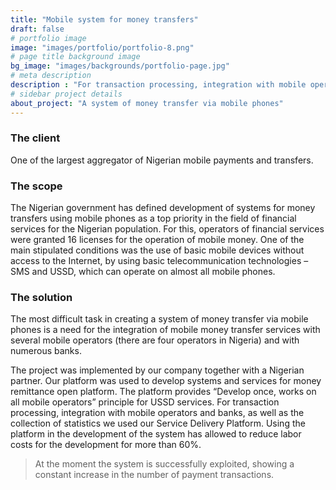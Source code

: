 ```yaml
---
title: "Mobile system for money transfers"
draft: false
# portfolio image
image: "images/portfolio/portfolio-8.png"
# page title background image
bg_image: "images/backgrounds/portfolio-page.jpg"
# meta description
description : "For transaction processing, integration with mobile operators and banks, as well as the collection of statistics we used our Service Delivery Platform."
# sidebar project details
about_project: "A system of money transfer via mobile phones"
---
```


### The client

One of the largest aggregator of Nigerian mobile payments and transfers.

### The scope

The Nigerian government has defined development of systems for money transfers using mobile phones as a top priority in the field of financial services for the Nigerian population. For this, operators of financial services were granted 16 licenses for the operation of mobile money. One of the main stipulated conditions was the use of basic mobile devices without access to the Internet, by using basic telecommunication technologies – SMS and USSD, which can operate on almost all mobile phones.

### The solution

The most difficult task in creating a system of money transfer via mobile phones is a need for the integration of mobile money transfer services with several mobile operators (there are four operators in Nigeria) and with numerous banks.

The project was implemented by our company together with a Nigerian partner. Our platform was used to develop systems and services for money remittance open platform. The platform provides “Develop once, works on all mobile operators” principle for USSD services. For transaction processing, integration with mobile operators and banks, as well as the collection of statistics we used our Service Delivery Platform. Using the platform in the development of the system has allowed to reduce labor costs for the development for more than 60%. 
> At the moment the system is successfully exploited, showing a constant increase in the number of payment transactions.